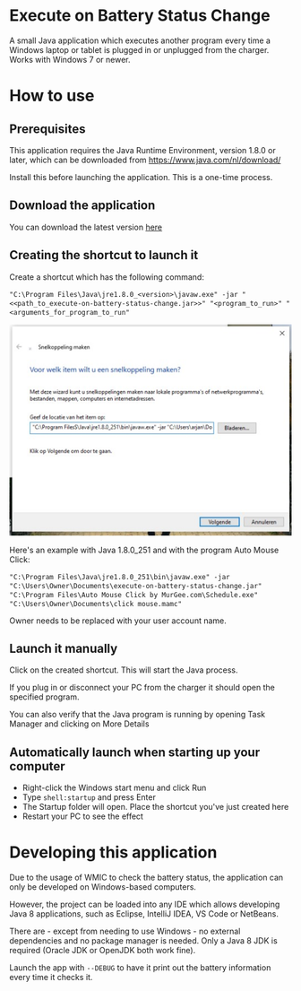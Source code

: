 # Execute on Battery Status Change
A small Java application which executes another program every time a Windows laptop or tablet is plugged in or unplugged from the charger. Works with Windows 7 or newer.

# How to use
## Prerequisites
This application requires the Java Runtime Environment, version 1.8.0 or later, which can be downloaded from https://www.java.com/nl/download/

Install this before launching the application. This is a one-time process.

## Download the application
You can download the latest version [here](releases/download/1.0.0/execute-on-battery-status-change.jar)

## Creating the shortcut to launch it
Create a shortcut which has the following command:

```
"C:\Program Files\Java\jre1.8.0_<version>\javaw.exe" -jar "<<path_to_execute-on-battery-status-change.jar>>" "<program_to_run>" "<arguments_for_program_to_run"
```

![Creating a shortcut](creating_a_shortcut.jpg)

Here's an example with Java 1.8.0_251 and with the program Auto Mouse Click:

```
"C:\Program Files\Java\jre1.8.0_251\bin\javaw.exe" -jar "C:\Users\Owner\Documents\execute-on-battery-status-change.jar" "C:\Program Files\Auto Mouse Click by MurGee.com\Schedule.exe" "C:\Users\Owner\Documents\click mouse.mamc"
```
Owner needs to be replaced with your user account name.

## Launch it manually
Click on the created shortcut. This will start the Java process.

If you plug in or disconnect your PC from the charger it should open the specified program. 

You can also verify that the Java program is running by opening Task Manager and clicking on More Details

## Automatically launch when starting up your computer
- Right-click the Windows start menu and click Run
- Type `shell:startup` and press Enter
- The Startup folder will open. Place the shortcut you've just created here
- Restart your PC to see the effect


# Developing this application
Due to the usage of WMIC to check the battery status, the application can only be developed on Windows-based computers.

However, the project can be loaded into any IDE which allows developing Java 8 applications, such as Eclipse, IntelliJ IDEA, VS Code or NetBeans. 

There are - except from needing to use Windows - no external dependencies and no package manager is needed. Only a Java 8 JDK is required (Oracle JDK or OpenJDK both work fine).

Launch the app with `--DEBUG` to have it print out the battery information every time it checks it.